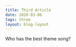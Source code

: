 ```yaml
---
title: Third Article
date: 2020-03-06
tags: three
layout: blog-layout
---
```


Who has the best theme song?
